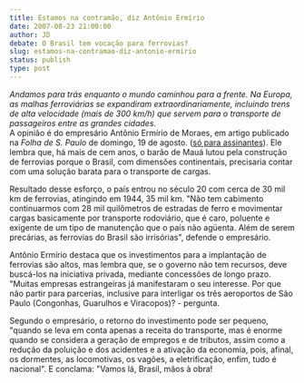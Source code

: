 ```yaml
---
title: Estamos na contramão, diz Antônio Ermírio 
date: 2007-08-23 21:00:00
author: JD
debate: O Brasil tem vocação para ferrovias?
slug: estamos-na-contramao-diz-antonio-ermirio
status: publish 
type: post
---
```


  
*Andamos para trás enquanto o mundo caminhou para a frente. Na Europa, as malhas ferroviárias se expandiram extraordinariamente, incluindo trens de alta velocidade (mais de 300 km/h) que servem para o transporte de passageiros entre as grandes cidades.*  
A opinião é do empresário Antônio Ermírio de Moraes, em artigo publicado na *Folha de S. Paulo* de domingo, 19 de agosto. ([só para assinantes](http://www1.folha.uol.com.br/fsp/opiniao/fz1908200706.htm)). Ele lembra que, há mais de cem anos, o barão de Mauá lutou pela construção de ferrovias porque o Brasil, com dimensões continentais, precisaria contar com uma solução barata para o transporte de cargas.  
  
Resultado desse esforço, o país entrou no século 20 com cerca de 30 mil km de ferrovias, atingindo em 1944, 35 mil km. "Não tem cabimento continuarmos com 28 mil quilômetros de estradas de ferro e movimentar cargas basicamente por transporte rodoviário, que é caro, poluente e exigente de um tipo de manutenção que o país não agüenta. Além de serem precárias, as ferrovias do Brasil são irrisórias", defende o empresário.  
  
Antônio Ermírio destaca que os investimentos para a implantação de ferrovias são altos, mas lembra que, se o governo não tem recursos, deve buscá-los na iniciativa privada, mediante concessões de longo prazo. "Muitas empresas estrangeiras já manifestaram o seu interesse. Por que não partir para parcerias, inclusive para interligar os três aeroportos de São Paulo (Congonhas, Guarulhos e Viracopos)? - pergunta.   
  
Segundo o empresário, o retorno do investimento pode ser pequeno, "quando se leva em conta apenas a receita do transporte, mas é enorme quando se considera a geração de empregos e de tributos, assim como a redução da poluição e dos acidentes e a ativação da economia, pois, afinal, os dormentes, as locomotivas, os vagões, a eletrificação, enfim, tudo é nacional". E conclama: "Vamos lá, Brasil, mãos à obra!

